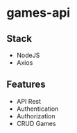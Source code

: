 # games-api

## Stack

- NodeJS
- Axios

## Features

- API Rest
- Authentication
- Authorization
- CRUD Games
